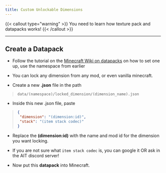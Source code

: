 ```yaml
---
title: Custom Unlockable Dimensions
---
```


{{< callout type="warning" >}}
  You need to learn how texture pack and datapacks works!
{{< /callout >}}

---

## Create a Datapack
- Follow the tutorial on the [Minecraft Wiki on datapacks](https://minecraft.wiki/w/Data_pack) on how to set one up, use the namespace from earlier

- You can lock any dimension from any mod, or even vanilla minecraft.

- Create a new **.json** file in the path

> `data/(namespace)/locked_dimension/(dimension_name).json`

- Inside this new .json file, paste

> ```json
>{
>  "dimension": "(dimension:id)",
>  "stack": "(item stack codec)"
>}
> ```

- Replace the **(dimension:id)** with the name and mod id for the dimension you want locking.

- If you are not sure what `item stack codec` is, you can google it OR ask in the AIT discord server!

- Now put this **datapack** into Minecraft.

